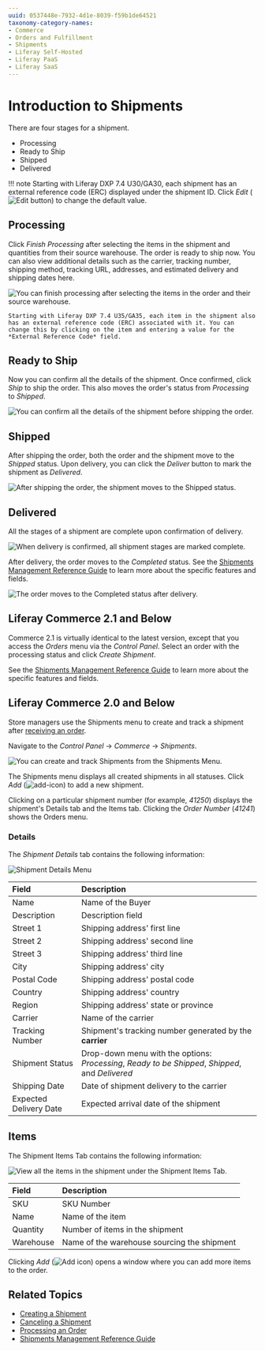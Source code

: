 ```yaml
---
uuid: 0537448e-7932-4d1e-8039-f59b1de64521
taxonomy-category-names:
- Commerce
- Orders and Fulfillment
- Shipments
- Liferay Self-Hosted
- Liferay PaaS
- Liferay SaaS
---
```

# Introduction to Shipments

There are four stages for a shipment.

* Processing
* Ready to Ship
* Shipped
* Delivered

!!! note
    Starting with Liferay DXP 7.4 U30/GA30, each shipment has an external reference code (ERC) displayed under the shipment ID. Click *Edit* (![Edit button](../../images/icon-edit-pencil.png)) to change the default value. 

## Processing

Click *Finish Processing* after selecting the items in the shipment and quantities from their source warehouse. The order is ready to ship now. You can also view additional details such as the carrier, tracking number, shipping method, tracking URL, addresses, and estimated delivery and shipping dates here.

![You can finish processing after selecting the items in the order and their source warehouse.](./shipment-lifecycle-overview/images/01.png)

```{note}
Starting with Liferay DXP 7.4 U35/GA35, each item in the shipment also has an external reference code (ERC) associated with it. You can change this by clicking on the item and entering a value for the *External Reference Code* field.
```

## Ready to Ship

Now you can confirm all the details of the shipment. Once confirmed, click *Ship* to ship the order. This also moves the order's status from *Processing* to *Shipped*.

![You can confirm all the details of the shipment before shipping the order.](./shipment-lifecycle-overview/images/02.png)

## Shipped

After shipping the order, both the order and the shipment move to the *Shipped* status. Upon delivery, you can click the *Deliver* button to mark the shipment as *Delivered*.

![After shipping the order, the shipment moves to the Shipped status.](./shipment-lifecycle-overview/images/03.png)

## Delivered

All the stages of a shipment are complete upon confirmation of delivery.

![When delivery is confirmed, all shipment stages are marked complete.](./shipment-lifecycle-overview/images/04.png)

After delivery, the order moves to the *Completed* status. See the [Shipments Management Reference Guide](./shipments-management-reference-guide.md) to learn more about the specific features and fields.

![The order moves to the Completed status after delivery.](./shipment-lifecycle-overview/images/05.png)

## Liferay Commerce 2.1 and Below

Commerce 2.1 is virtually identical to the latest version, except that you access the *Orders* menu via the *Control Panel*. Select an order with the processing status and click *Create Shipment*.

See the [Shipments Management Reference Guide](./shipments-management-reference-guide.md) to learn more about the specific features and fields.

## Liferay Commerce 2.0 and Below

Store managers use the Shipments menu to create and track a shipment after [receiving an order](../orders/processing-an-order.md#commerce-2-0-and-below).

Navigate to the *Control Panel* &rarr; *Commerce* &rarr; *Shipments*.

![You can create and track Shipments from the Shipments Menu.](./shipment-lifecycle-overview/images/06.png)

The Shipments menu displays all created shipments in all statuses. Click *Add* (![add-icon](../../images/icon-add.png)) to add a new shipment.

Clicking on a particular shipment number (for example, *41250*) displays the shipment's Details tab and the Items tab. Clicking the *Order Number* (*41241*) shows the Orders menu.

### Details

The *Shipment Details* tab contains the following information:

![Shipment Details Menu](./shipment-lifecycle-overview/images/07.png)

| Field                  | Description                                                                                      |
| :--------------------- | :----------------------------------------------------------------------------------------------- |
| Name                   | Name of the Buyer                                                                                |
| Description            | Description field                                                                                |
| Street 1               | Shipping address' first line                                                                     |
| Street 2               | Shipping address' second line                                                                    |
| Street 3               | Shipping address' third line                                                                     |
| City                   | Shipping address' city                                                                           |
| Postal Code            | Shipping address' postal code                                                                    |
| Country                | Shipping address' country                                                                        |
| Region                 | Shipping address' state or province                                                              |
| Carrier                | Name of the carrier                                                                              |
| Tracking Number        | Shipment's tracking number generated by the **carrier**                                          |
| Shipment Status        | Drop-down menu with the options: *Processing*, *Ready to be Shipped*, *Shipped*, and *Delivered* |
| Shipping Date          | Date of shipment delivery to the carrier                                                         |
| Expected Delivery Date | Expected arrival date of the shipment                                                            |

## Items

The Shipment Items Tab contains the following information:

![View all the items in the shipment under the Shipment Items Tab.](./shipment-lifecycle-overview/images/08.png)

| Field     | Description                                 |
| :-------- | :------------------------------------------ |
| SKU       | SKU Number                                  |
| Name      | Name of the item                            |
| Quantity  | Number of items in the shipment             |
| Warehouse | Name of the warehouse sourcing the shipment |

Clicking *Add* (![Add icon](../../images/icon-add.png)) opens a window where you can add more items to the order.

## Related Topics

* [Creating a Shipment](./creating-a-shipment.md)
* [Canceling a Shipment](./cancelling-a-shipment.md)
* [Processing an Order](../orders/processing-an-order.md)
* [Shipments Management Reference Guide](./shipments-management-reference-guide.md)
